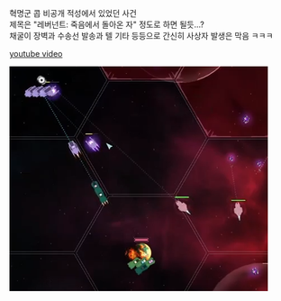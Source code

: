 혁명군 콥 비공개 적성에서 있었던 사건  
제목은 "레버넌트: 죽음에서 돌아온 자" 정도로 하면 될듯...?  
채굴이 장벽과 수송선 발송과 텔 기타 등등으로 간신히 사상자 발생은 막음 ㅋㅋㅋ  

[youtube video](https://www.youtube.com/watch?v=TYgv0dWEKZE)  

![](../assets/20210131_The_Revenant.png)  
